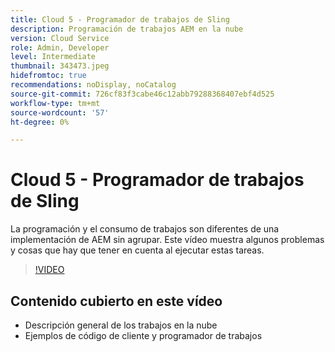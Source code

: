 ```yaml
---
title: Cloud 5 - Programador de trabajos de Sling
description: Programación de trabajos AEM en la nube
version: Cloud Service
role: Admin, Developer
level: Intermediate
thumbnail: 343473.jpeg
hidefromtoc: true
recommendations: noDisplay, noCatalog
source-git-commit: 726cf83f3cabe46c12abb79288368407ebf4d525
workflow-type: tm+mt
source-wordcount: '57'
ht-degree: 0%

---
```


# Cloud 5 - Programador de trabajos de Sling

La programación y el consumo de trabajos son diferentes de una implementación de AEM sin agrupar. Este vídeo muestra algunos problemas y cosas que hay que tener en cuenta al ejecutar estas tareas.

>[!VIDEO](https://video.tv.adobe.com/v/343473)

## Contenido cubierto en este vídeo

+ Descripción general de los trabajos en la nube
+ Ejemplos de código de cliente y programador de trabajos